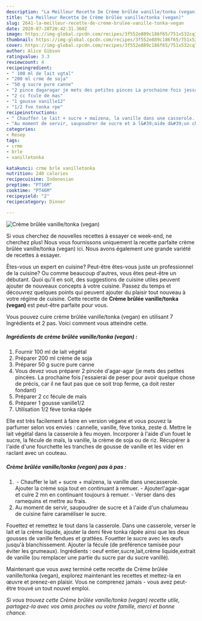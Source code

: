 ```yaml
---
description: "La Meilleur Recette De Crème brûlée vanille/tonka (vegan)"
title: "La Meilleur Recette De Crème brûlée vanille/tonka (vegan)"
slug: 2641-la-meilleur-recette-de-creme-brulee-vanille-tonka-vegan
date: 2020-07-28T20:42:31.360Z
image: https://img-global.cpcdn.com/recipes/3f552e889c186f65/751x532cq70/creme-brulee-vanilletonka-vegan-photo-principale-de-la-recette.jpg
thumbnail: https://img-global.cpcdn.com/recipes/3f552e889c186f65/751x532cq70/creme-brulee-vanilletonka-vegan-photo-principale-de-la-recette.jpg
cover: https://img-global.cpcdn.com/recipes/3f552e889c186f65/751x532cq70/creme-brulee-vanilletonka-vegan-photo-principale-de-la-recette.jpg
author: Alice Gibson
ratingvalue: 3.3
reviewcount: 4
recipeingredient:
- " 100 ml de lait vgtal"
- "200 ml crme de soja"
- "50 g sucre pure canne"
- "2 pince dagaragar je mets des petites pinces La prochaine fois jessaierai de peser pour avoir quelque chose de prcis car il ne faut pas que ce soit trop ferme a doit rester fondant"
- "2 cc fcule de mas"
- "1 gousse vanille12"
- "1/2 fve tonka rpe"
recipeinstructions:
- "​ ​Chauffer le lait + sucre + maïzena, ​la ​vanille dans ​une ​cas​s​erole​. Ajouter la crème soja​ tout en continuant à remuer. Ajouter ​l&#39;​agar-agar et cuire 2 mn ​en continuant toujours à remuer. Verser dans des ramequins et mettre au frais."
- "Au moment de servir, saupoudrer de sucre et à l&#39;aide d&#39;un chalumeau de cuisine faire caraméliser le sucre."
categories:
- Resep
tags:
- crme
- brle
- vanilletonka

katakunci: crme brle vanilletonka 
nutrition: 240 calories
recipecuisine: Indonesian
preptime: "PT16M"
cooktime: "PT46M"
recipeyield: "2"
recipecategory: Dinner

---
```



![Crème brûlée vanille/tonka (vegan)](https://img-global.cpcdn.com/recipes/3f552e889c186f65/751x532cq70/creme-brulee-vanilletonka-vegan-photo-principale-de-la-recette.jpg)

Si vous cherchez de nouvelles recettes à essayer ce week-end, ne cherchez plus! Nous vous fournissons uniquement la recette parfaite crème brûlée vanille/tonka (vegan) ici. Nous avons également une grande variété de recettes à essayer.

Êtes-vous un expert en cuisine? Peut-être êtes-vous juste un professionnel de la cuisine? Ou comme beaucoup d'autres, vous êtes peut-être un débutant. Quoi qu'il en soit, des suggestions de cuisine utiles peuvent ajouter de nouveaux concepts à votre cuisine. Passez du temps et découvrez quelques points qui peuvent ajouter du plaisir tout nouveau à votre régime de cuisine. Cette recette de <strong> Crème brûlée vanille/tonka (vegan) </strong> est peut-être parfaite pour vous.

<!--inarticleads1-->

Vous pouvez cuire crème brûlée vanille/tonka (vegan) en utilisant 7 Ingrédients et 2 pas. Voici comment vous atteindre cette.

##### Ingrédients de crème brûlée vanille/tonka (vegan) :

1. Fournir  ​100 ml de lait végétal
1. Préparer 200 ml crème de soja
1. Préparer 50 g sucre pure canne
1. Vous devez vous préparer 2 pincée d&#39;agar-agar​ (je mets des petites pincées. La prochaine fois j&#39;essaierai de peser pour avoir quelque chose de précis, car il ne faut pas que ce soit trop ferme, ça doit rester fondant)​
1. Préparer 2 cc fécule de maïs
1. Préparer 1 gousse vanille​1/2
1. Utilisation 1/2 fève tonka râpée


Elle est très facilement à faire en version végane et vous pouvez la parfumer selon vos envies : cannelle, vanille, fève tonka, zeste d. Mettre le lait végétal dans la casserole à feu moyen. Incorporer à l&#39;aide d&#39;un fouet le sucre, la fécule de maïs, la vanille, la crème de soja ou de riz. Récupérer à l&#39;aide d&#39;une fourchette les tranches de gousse de vanille et les vider en raclant avec un couteau. 

<!--inarticleads2-->

##### Crème brûlée vanille/tonka (vegan) pas à pas :

1. ​ - ​Chauffer le lait + sucre + maïzena, ​la ​vanille dans ​une ​cas​s​erole​. Ajouter la crème soja​ tout en continuant à remuer. - Ajouter ​l&#39;​agar-agar et cuire 2 mn ​en continuant toujours à remuer. - Verser dans des ramequins et mettre au frais.
1. Au moment de servir, saupoudrer de sucre et à l&#39;aide d&#39;un chalumeau de cuisine faire caraméliser le sucre.


Fouettez et remettez le tout dans la casserole. Dans une casserole, verser le lait et la crème liquide, ajouter la demi fève tonka râpée ainsi que les deux gousses de vanille fendues et grattées. Fouetter le sucre avec les œufs jusqu&#39;à blanchissement. Ajouter la fécule (de préférence tamisée pour éviter les grumeaux). Ingrédients : oeuf entier,sucre,lait,crème liquide,extrait de vanille (ou remplacer une partie du sucre par du sucre vanillé). 

<!--inarticleads1-->

<p>
Maintenant que vous avez terminé cette recette de Crème brûlée vanille/tonka (vegan), explorez maintenant les recettes et mettez-la en œuvre et prenez-en plaisir. Vous ne comprenez jamais - vous avez peut-être trouvé un tout nouvel emploi.
</p>

<p>
<i>Si vous trouvez cette Crème brûlée vanille/tonka (vegan) recette utile, partagez-la avec vos amis proches ou votre famille, merci et bonne chance.</i>
</p>
